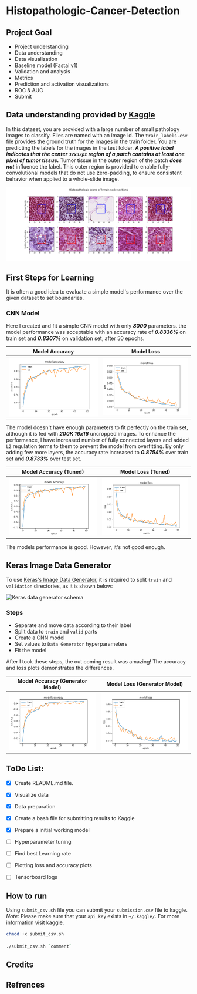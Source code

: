 # Histopathologic-Cancer-Detection

## Project Goal

* Project understanding
* Data understanding
* Data visualization
* Baseline model (Fastai v1)
* Validation and analysis
* Metrics
* Prediction and activation visualizations
* ROC & AUC
* Submit

## Data understanding provided by [Kaggle](https://www.kaggle.com/c/histopathologic-cancer-detection/data)
In this dataset, you are provided with a large number of small pathology images to classify. Files are named with an image id. The `train_labels.csv` file provides the ground truth for the images in the train folder. You are predicting the labels for the images in the test folder. ***A positive label indicates that the center `32x32px` region of a patch contains at least one pixel of tumor tissue.*** Tumor tissue in the outer region of the patch ***does not*** influence the label. This outer region is provided to enable fully-convolutional models that do not use zero-padding, to ensure consistent behavior when applied to a whole-slide image.

<p align="center">
  <img src="./plots/Histopathologic-scans-of-lymph-node-sections.png" />
</p>

## First Steps for Learning
It is often a good idea to evaluate a simple model's performance over the given dataset to set boundaries.

### CNN Model
Here I created and fit a simple CNN model with only ***8000*** parameters. the model performance was acceptable with an accuracy rate of ***0.8336%*** on train set and ***0.8307%*** on validation set, after 50 epochs.

Model Accuracy            |  Model Loss
:-------------------------:|:-------------------------:
![acc](./plots/Simple_CNN_16x16_200K/acc.png)  |  ![loss](./plots/Simple_CNN_16x16_200K/loss.png)

The model doesn't have enough parameters to fit perfectly on the train set, although it is fed with ***200K 16x16*** uncropped images. To enhance the performance, I have increased number of fully connected layers and added `L2` regulation terms to them to prevent the model from overfitting.
By only adding few more layers, the accuracy rate increased to ***0.8754%*** over train set and ***0.8733%*** over test set.

Model Accuracy (Tuned)            |  Model Loss (Tuned)
:-------------------------:|:-------------------------:
![Simpel cnn model acc plot](./plots/Simple_CNN_16x16_200K_Tuned/acc.png)  |  ![Simpel cnn model loss plot](./plots/Simple_CNN_16x16_200K_Tuned/loss.png)


The models performance is good. However, it's not good enough.

## Keras Image Data Generator
To use [Keras's Image Data Generator]("https://keras.io/api/preprocessing/image/"), it is required to split `train` and `validation` directories, as it is shown below:

![Keras data generator schema](https://i.stack.imgur.com/H5qCj.jpg)

### Steps
* Separate and move data according to their label
* Split data to `train` and `valid` parts
* Create a CNN model
* Set values to `Data Generator` hyperparameters
* Fit the model

After I took these steps, the out coming result was amazing! The accuracy and loss plots demonstrates the differences.

Model Accuracy (Generator Model) |  Model Loss (Generator Model)
:-------------------------:|:-------------------------:
![generator model acc plot](./plots/Image_Data_Generator_Model/acc.png)  |  ![generator model loss plot](./plots/Image_Data_Generator_Model/loss.png)


## ToDo List:

- [x] Create README.md file.
- [x] Visualize data
- [x] Data preparation
- [x] Create a bash file for submitting results to Kaggle
- [x] Prepare a initial working model
- [ ] Hyperparameter tuning
- [ ] Find best Learning rate
- [ ] Plotting loss and accuracy plots
- [ ] Tensorboard logs


## How to run
Using `submit_csv.sh` file you can submit your `submission.csv` file to kaggle.
*Note:* Please make sure that your `api_key` exists in `~/.kaggle/`. For more information visit [kaggle](https://www.kaggle.com/docs/api).

```bash
chmod +x submit_csv.sh

./submit_csv.sh `comment`
```

## Credits

## Refrences

